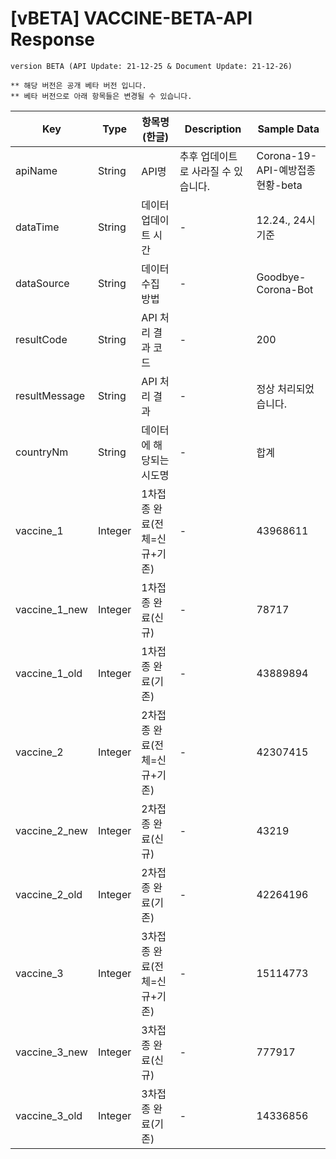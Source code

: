 # [vBETA] VACCINE-BETA-API Response
 
```
version BETA (API Update: 21-12-25 & Document Update: 21-12-26)
 
** 해당 버전은 공개 베타 버전 입니다.
** 베타 버전으로 아래 항목들은 변경될 수 있습니다.
```
 
|Key|Type|항목명(한글)|Description|Sample Data|
|---|--|---|--|--|
|apiName|String|API명|추후 업데이트로 사라질 수 있습니다.|Corona-19-API-예방접종현황-beta|
|dataTime|String|데이터 업데이트 시간|-|12.24., 24시 기준|
|dataSource|String|데이터 수집 방법|-|Goodbye-Corona-Bot|
|resultCode|String|API 처리 결과 코드|-|200|
|resultMessage|String|API 처리 결과|-|정상 처리되었습니다.|
|countryNm|String|데이터에 해당되는 시도명|-|합계|
|vaccine_1|Integer|1차접종 완료(전체=신규+기존)|-|43968611|
|vaccine_1_new|Integer|1차접종 완료(신규)|-|78717|
|vaccine_1_old|Integer|1차접종 완료(기존)|-|43889894|
|vaccine_2|Integer|2차접종 완료(전체=신규+기존)|-|42307415|
|vaccine_2_new|Integer|2차접종 완료(신규)|-|43219|
|vaccine_2_old|Integer|2차접종 완료(기존)|-|42264196|
|vaccine_3|Integer|3차접종 완료(전체=신규+기존)|-|15114773|
|vaccine_3_new|Integer|3차접종 완료(신규)|-|777917|
|vaccine_3_old|Integer|3차접종 완료(기존)|-|14336856|
